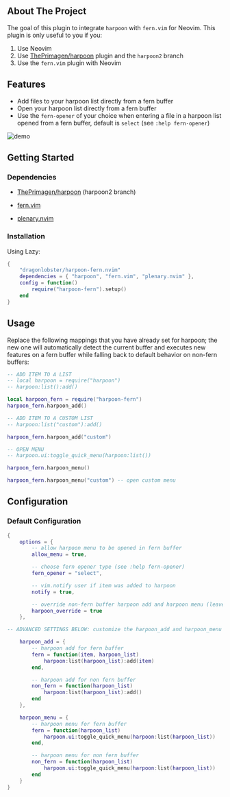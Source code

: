 <!-- ABOUT THE PROJECT -->
## About The Project

The goal of this plugin to integrate `harpoon` with `fern.vim` for Neovim. This plugin is only useful to you if you:

1. Use Neovim
2. Use [ThePrimagen/harpoon](https://github.com/ThePrimeagen/harpoon/tree/harpoon2) plugin and the `harpoon2` branch
3. Use the `fern.vim` plugin with Neovim

<!-- FEATURES -->
## Features

* Add files to your harpoon list directly from a fern buffer
* Open your harpoon list directly from a fern buffer
* Use the `fern-opener` of your choice when entering a file in a harpoon list opened from a fern buffer, default is `select` (see `:help fern-opener`)

![demo](assets/demo.gif)

<!-- GETTING STARTED -->
## Getting Started

### Dependencies

* [ThePrimagen/harpoon](https://github.com/ThePrimeagen/harpoon/tree/harpoon2) (harpoon2 branch)

* [fern.vim](https://github.com/lambdalisue/vim-fern)

* [plenary.nvim](https://github.com/nvim-lua/plenary.nvim)


### Installation

Using Lazy:

```lua
{
    "dragonlobster/harpoon-fern.nvim"
    dependencies = { "harpoon", "fern.vim", "plenary.nvim" },
    config = function()
        require("harpoon-fern").setup()
    end
}
```

<!-- USAGE -->
## Usage

Replace the following mappings that you have already set for harpoon; the new one will automatically detect the current buffer and executes new features on a fern buffer while falling back to default behavior on non-fern buffers:

```lua
-- ADD ITEM TO A LIST
-- local harpoon = require("harpoon")
-- harpoon:list():add()

local harpoon_fern = require("harpoon-fern")
harpoon_fern.harpoon_add()

-- ADD ITEM TO A CUSTOM LIST
-- harpoon:list("custom"):add()

harpoon_fern.harpoon_add("custom")

-- OPEN MENU
-- harpoon.ui:toggle_quick_menu(harpoon:list())

harpoon_fern.harpoon_menu()

harpoon_fern.harpoon_menu("custom") -- open custom menu
```


<!-- CONFIGURATION -->
## Configuration

### Default Configuration
```lua
{
    options = {
        -- allow harpoon menu to be opened in fern buffer
        allow_menu = true,

        -- choose fern opener type (see :help fern-opener)
        fern_opener = "select",

        -- vim.notify user if item was added to harpoon
        notify = true,

        -- override non-fern buffer harpoon add and harpoon menu (leave this as true unless you know what you are doing)
        harpoon_override = true
    },

-- ADVANCED SETTINGS BELOW: customize the harpoon_add and harpoon_menu functions for fern and non-fern buffers if you want.

    harpoon_add = {
        -- harpoon add for fern buffer
        fern = function(item, harpoon_list)
            harpoon:list(harpoon_list):add(item)
        end,

        -- harpoon add for non fern buffer
        non_fern = function(harpoon_list)
            harpoon:list(harpoon_list):add()
        end
    },

    harpoon_menu = {
        -- harpoon menu for fern buffer
        fern = function(harpoon_list)
            harpoon.ui:toggle_quick_menu(harpoon:list(harpoon_list))
        end,

        -- harpoon menu for non fern buffer
        non_fern = function(harpoon_list)
            harpoon.ui:toggle_quick_menu(harpoon:list(harpoon_list))
        end
    }
}
```

